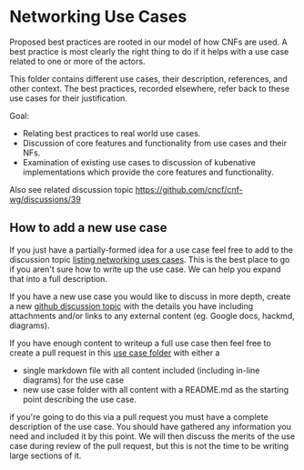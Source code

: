 # Networking Use Cases

Proposed best practices are rooted in our model of how CNFs are used.  A best practice is most clearly the right thing to do if it helps with a use case related to one or more of the actors.

This folder contains different use cases, their description, references, and other context.  The best practices, recorded elsewhere, refer back to these use cases for their justification.

Goal:

- Relating best practices to real world use cases.
- Discussion of core features and functionality from use cases and their NFs.
- Examination of existing use cases to discussion of kubenative implementations which provide the core features and functionality.

Also see related discussion topic https://github.com/cncf/cnf-wg/discussions/39

## How to add a new use case

If you just have a partially-formed idea for a use case feel free to add to the discussion topic [listing networking uses cases](https://github.com/cncf/cnf-wg/discussions/39).  This is the best place to go if you aren't sure how to write up the use case.  We can help you expand that into a full description.

If you have a new use case you would like to discuss in more depth, create a new [github discussion topic](https://github.com/cncf/cnf-wg/discussions) with the details you have including attachments and/or links to any external content (eg. Google docs, hackmd, diagrams).

If you have enough content to writeup a full use case then feel free to create a pull request in this [use case folder](https://github.com/cncf/cnf-wg/tree/master/use-case) with either a
- single markdown file with all content included (including in-line diagrams) for the use case
- new use case folder with all content with a README.md as the starting point describing the use case.

if you're going to do this via a pull request you must have a complete description of the use case.   You should have gathered any information you need and included it by this point.  We will then discuss the merits of the use case during review of the pull request, but this is not the time to be writing large sections of it.
